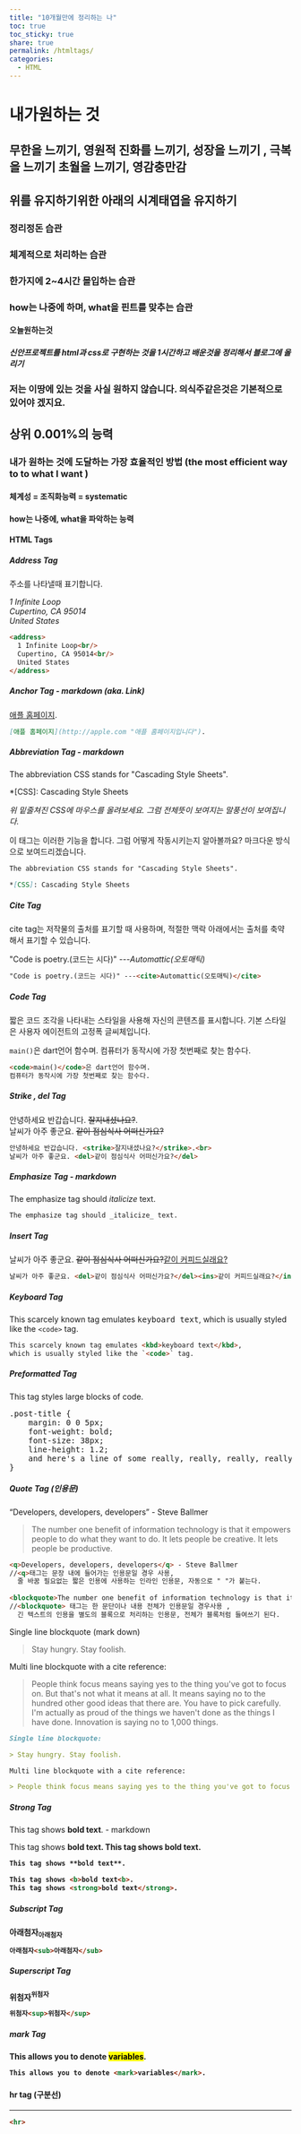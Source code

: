 ```yaml
---
title: "10개월만에 정리하는 나"
toc: true
toc_sticky: true
share: true
permalink: /htmltags/
categories:
  - HTML
---
```


# 내가원하는 것
## 무한을 느끼기, 영원적 진화를 느끼기, 성장을 느끼기 , 극복을 느끼기 초월을 느끼기, 영감충만감
## 위를 유지하기위한 아래의 시계태엽을 유지하기
### 정리정돈 습관
### 체계적으로 처리하는 습관
### 한가지에 2~4시간 몰입하는 습관
### how는 나중에 하며, what을 핀트를 맞추는 습관
#### 오늘원하는것
##### 신안프로젝트를 html과 css로 구현하는 것을 1시간하고 배운것을 정리해서 블로그에 올리기
##### 
### 저는 이땅에 있는 것을 사실 원하지 않습니다. 의식주같은것은 기본적으로 있어야 겠지요. 
## 상위 0.001%의 능력
### 내가 원하는 것에 도달하는 가장 효율적인 방법 (the most efficient way to to what I want )
#### 체계성 = 조직화능력 = systematic
#### how는 나중에, what을 파악하는 능력

#### HTML Tags

##### Address Tag

주소를 나타낼때 표기합니다.

<address>
  1 Infinite Loop<br/> Cupertino, CA 95014<br/> United States
</address>

```html
<address>
  1 Infinite Loop<br/> 
  Cupertino, CA 95014<br/> 
  United States
</address>
```


##### Anchor Tag - markdown (aka. Link)

[애플 홈페이지](http://apple.com "애플 홈페이지입니다").

```md
[애플 홈페이지](http://apple.com "애플 홈페이지입니다").
```


##### Abbreviation Tag - markdown

The abbreviation CSS stands for "Cascading Style Sheets".

*[CSS]: Cascading Style Sheets

_위 밑줄쳐진 CSS에 마우스를 올려보세요. 그럼 전체뜻이 보여지는 말풍선이 보여집니다._

이 태그는 이러한 기능을 합니다. 그럼 어떻게 작동시키는지 알아볼까요? 마크다운 방식으로 보여드리겠습니다.


```md
The abbreviation CSS stands for "Cascading Style Sheets".

*[CSS]: Cascading Style Sheets
```

##### Cite Tag

cite tag는 저작물의 출처를 표기할 때 사용하며, 적절한 맥락 아래에서는 출처를 축약해서 표기할 수 있습니다.

"Code is poetry.(코드는 시다)" ---<cite>Automattic(오토매틱)</cite>

```html
"Code is poetry.(코드는 시다)" ---<cite>Automattic(오토매틱)</cite>
```



##### Code Tag

짧은 코드 조각을 나타내는 스타일을 사용해 자신의 콘텐츠를 표시합니다. 기본 스타일은 사용자 에이전트의 고정폭 글씨체입니다.

<code>main()</code>은 dart언어 함수며. 컴퓨터가 동작시에 가장 첫번째로 찾는 함수다.

```html
<code>main()</code>은 dart언어 함수며. 
컴퓨터가 동작시에 가장 첫번째로 찾는 함수다.
```


##### Strike , del Tag

안녕하세요 반갑습니다. <strike>잘지내셨나요?</strike>.<br>
날씨가 아주 좋군요. <del>같이 점심식사 어떠신가요?</del>

```html
안녕하세요 반갑습니다. <strike>잘지내셨나요?</strike>.<br>
날씨가 아주 좋군요. <del>같이 점심식사 어떠신가요?</del>
```

##### Emphasize Tag - markdown

The emphasize tag should _italicize_ text.

```md
The emphasize tag should _italicize_ text.
```

##### Insert Tag

날씨가 아주 좋군요. <del>같이 점심식사 어떠신가요?</del><ins>같이 커피드실래요?</ins>

```html
날씨가 아주 좋군요. <del>같이 점심식사 어떠신가요?</del><ins>같이 커피드실래요?</ins>
```
##### Keyboard Tag

This scarcely known tag emulates <kbd>keyboard text</kbd>,
which is usually styled like the `<code>` tag.

```html
This scarcely known tag emulates <kbd>keyboard text</kbd>,
which is usually styled like the `<code>` tag.
```

##### Preformatted Tag

This tag styles large blocks of code.

<pre>
.post-title {
	margin: 0 0 5px;
	font-weight: bold;
	font-size: 38px;
	line-height: 1.2;
	and here's a line of some really, really, really, really long text, just to see how the PRE tag handles it and to find out how it overflows;
}
</pre>

##### Quote Tag (인용문)

<q>Developers, developers, developers</q> - Steve Ballmer
<blockquote>The number one benefit of information technology is that it empowers people to do what they want to do. It lets people be creative. It lets people be productive.</blockquote>

```html
<q>Developers, developers, developers</q> - Steve Ballmer
//<q>태그는 문장 내에 들어가는 인용문일 경우 사용,
  줄 바꿈 필요없는 짧은 인용에 사용하는 인라인 인용문, 자동으로 " "가 붙는다.
  
<blockquote>The number one benefit of information technology is that it empowers people to do what they want to do. It lets people be creative. It lets people be productive.</blockquote>
//<blockquote> 태그는 한 문단이나 내용 전체가 인용문일 경우사용 ,
  긴 텍스트의 인용을 별도의 블록으로 처리하는 인용문, 전체가 블록처럼 들여쓰기 된다.
```


Single line blockquote (mark down) 

> Stay hungry. Stay foolish.

Multi line blockquote with a cite reference:

> People think focus means saying yes to the thing you've got to focus on. But that's not what it means at all. It means saying no to the hundred other good ideas that there are. You have to pick carefully. I'm actually as proud of the things we haven't done as the things I have done. Innovation is saying no to 1,000 things.

```md
Single line blockquote:

> Stay hungry. Stay foolish.

Multi line blockquote with a cite reference:

> People think focus means saying yes to the thing you've got to focus on. But that's not what it means at all. It means saying no to the hundred other good ideas that there are. You have to pick carefully. I'm actually as proud of the things we haven't done as the things I have done. Innovation is saying no to 1,000 things. // markdown 
```

##### Strong Tag

This tag shows **bold text**. - markdown

This tag shows <b>bold text<b>.
This tag shows <strong>bold text</strong>.


```md
This tag shows **bold text**.
```
```html
This tag shows <b>bold text<b>.
This tag shows <strong>bold text</strong>.
```

##### Subscript Tag

아래첨자<sub>아래첨자</sub>

```html
아래첨자<sub>아래첨자</sub>
```

##### Superscript Tag

위첨자<sup>위첨자</sup>
```html
위첨자<sup>위첨자</sup>
```
##### mark Tag

This allows you to denote <mark>variables</mark>.
```html
This allows you to denote <mark>variables</mark>.
```
#### hr tag (구분선)

<hr>

```html
<hr>
```